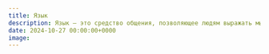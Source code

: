 ```yaml
---
title: Язык
description: Язык — это средство общения, позволяющее людям выражать мысли и чувства. Он является важной частью культуры и идентичности.
date: 2024-10-27 00:00:00+0000
image:
---
```

